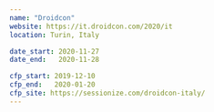 ```yaml
---
name: "Droidcon"
website: https://it.droidcon.com/2020/it
location: Turin, Italy

date_start: 2020-11-27
date_end:   2020-11-28

cfp_start: 2019-12-10
cfp_end:   2020-01-20
cfp_site: https://sessionize.com/droidcon-italy/
---
```

